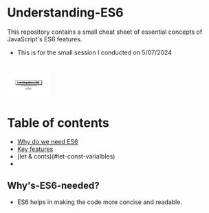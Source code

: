 # Understanding-ES6
This repository contains a small cheat sheet of essential concepts of JavaScript's ES6 features.
- This is for the small session I conducted on 5/07/2024 
# 
<img src="./ES6-Resources/ES6-presenation-coverPage.png" width="100px">

# Table  of contents 
- [Why do we need ES6](#Why's_ES6-needed?)
- [Key features](#Key-features)
- [let & conts)(#let-const-varialbles)
- 










## Why's-ES6-needed?
- ES6 helps in making the code more concise and readable.


